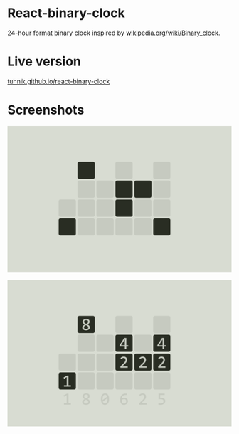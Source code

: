 # React-binary-clock

24-hour format binary clock inspired by [wikipedia.org/wiki/Binary_clock](https://en.wikipedia.org/wiki/Binary_clock).

# Live version
[tuhnik.github.io/react-binary-clock](https://tuhnik.github.io/react-binary-clock)

# Screenshots
![Screenshot](img/screenshot1.png)

![Screenshot](img/screenshot2.png)